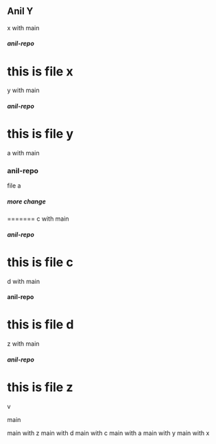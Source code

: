 ## Anil Y

x with main
##### anil-repo
this is file x
=======
y with main
##### anil-repo
this is file y
=======
a with main 
### anil-repo
file a 
##### more change
=======
 c with main
##### anil-repo 
this is file c
=======
d with main
#### anil-repo
this is file d
=======
 z with main
##### anil-repo
this is file z
=======


 v


 main

 main with z 
main with d
 main with c
 main with a 
 main with y
 main with x
